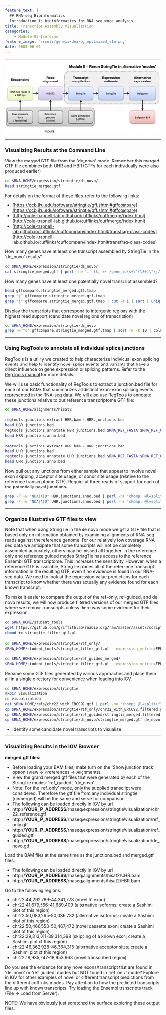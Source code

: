 ```yaml
---
feature_text: |
  ## RNA-seq Bioinformatics
  Introduction to bioinformatics for RNA sequence analysis
title: Transcript Assembly Visualization
categories:
    - Module-05-Isoforms
feature_image: "assets/genvis-dna-bg_optimized_v1a.png"
date: 0005-06-01
---
```


***

![RNA-seq_Flowchart5](/assets/module_5/RNA-seq_Flowchart5.png)

***

### Visualizing Results at the Command Line
View the merged GTF file from the 'de_novo' mode. Remember this merged GTF file combines both UHR and HBR (GTFs for each individually were also produced earlier).
```bash
cd $RNA_HOME/expression/stringtie/de_novo/
head stringtie_merged.gtf
```
For details on the format of these files, refer to the following links:

* [https://ccb.jhu.edu/software/stringtie/gff.shtml#gffcompare](https://ccb.jhu.edu/software/stringtie/gff.shtml#gffcompare)
* [http://cole-trapnell-lab.github.io/cufflinks/cuffmerge/index.html](http://cole-trapnell-lab.github.io/cufflinks/cuffmerge/index.html)
* [http://cole-trapnell-lab.github.io/cufflinks/cuffcompare/index.html#transfrag-class-codes](http://cole-trapnell-lab.github.io/cufflinks/cuffcompare/index.html#transfrag-class-codes)

How many genes have at least one transcript assembled by StringTie in the 'de_novo' results?
```bash
cd $RNA_HOME/expression/stringtie/de_novo/
cat stringtie_merged.gtf | perl -ne 'if ($_ =~ /gene_id\s+\"(\S+)\"\;/){print "$1\n"}' | sort | uniq | wc -l
```
How many genes have at least one potentially novel transcript assembled?
```bash
head gffcompare.stringtie_merged.gtf.tmap
grep "j" gffcompare.stringtie_merged.gtf.tmap
grep "j" gffcompare.stringtie_merged.gtf.tmap | cut -f 1 | sort | uniq | wc -l
```
Display the transcripts that correspond to intergenic regions with the highest read support (candidate novel regions of transcription)
```bash
cd $RNA_HOME/expression/stringtie/de_novo
grep -w "u" gffcompare.stringtie_merged.gtf.tmap | sort -n -k 10 | column -t
```
***

### Using RegTools to annotate all individual splice junctions
RegTools is a utility we created to help characterize individual exon splicing events and help to identify novel splice events and variants that have a direct influence on gene expression or splicing patterns. Refer to the [RegTools manual](https://regtools.readthedocs.io/en/latest/) for more details.

We will use basic functionality of RegTools to extract a junction.bed file for each of our BAMs that summarizes all distinct exon-exon splicing events represented in the RNA-seq data. We will also use RegTools to annotate these junctions relative to our reference transcriptome GTF file:
```bash
cd $RNA_HOME/alignments/hisat2

regtools junctions extract HBR.bam > HBR.junctions.bed
head HBR.junctions.bed
regtools junctions annotate HBR.junctions.bed $RNA_REF_FASTA $RNA_REF_GTF > HBR.junctions.anno.bed
head HBR.junctions.anno.bed

regtools junctions extract UHR.bam > UHR.junctions.bed
head UHR.junctions.bed
regtools junctions annotate UHR.junctions.bed $RNA_REF_FASTA $RNA_REF_GTF > UHR.junctions.anno.bed
head UHR.junctions.anno.bed
```
Now pull out any junctions from either sample that appear to involve novel exon skipping, acceptor site usage, or donor site usage (relative to the reference transcriptome GTF). Require at three reads of support for each of the potentially novel junctions.
```bash
grep -P -w "NDA|A|D" HBR.junctions.anno.bed | perl -ne 'chomp; @l=split("\t",$_); if ($l[4] > 3){print "$_\n"}'
grep -P -w "NDA|A|D" UHR.junctions.anno.bed | perl -ne 'chomp; @l=split("\t",$_); if ($l[4] > 3){print "$_\n"}'
```
***

### Organize illustrative GTF files to view
Note that when using StringTie in the de novo mode we get a GTF file that is based only on information obtained by examining alignments of RNA-seq reads against the reference genome. For our relatively low coverage RNA-seq data we anticipate that some transcripts will not be completely assembled accurately, others may be missed all together. In the reference only and reference guided modes StringTie has access to the reference Ensembl GTF transcriptome. This increases the sensitivity. However, when a reference GTF is available, StringTie places all of the reference transcript information in the resulting GTF, even if no evidence is found in our RNA-seq data. We need to look at the expression value predictions for each transcript to know whether there was actually any evidence found for each known transcript.

To make it easier to compare the output of the ref-only, ref-guided, and de novo results, we will now produce filtered versions of our merged GTF files where we remove transcripts unless there was some evidence for their expression.
```bash
cd $RNA_HOME/student_tools
wget https://github.com/griffithlab/rnabio.org/raw/master/assets/scripts/stringtie_filter_gtf.pl
chmod +x stringtie_filter_gtf.pl

cd $RNA_HOME/expression/stringtie/ref_only/
$RNA_HOME/student_tools/stringtie_filter_gtf.pl --expression_metric=FPKM --result_dirs='HBR_Rep1,HBR_Rep2,HBR_Rep3,UHR_Rep1,UHR_Rep2,UHR_Rep3' --input_gtf_file='/home/ubuntu/workspace/rnaseq/refs/chr22_with_ERCC92.gtf' --filtered_gtf_file='/home/ubuntu/workspace/rnaseq/expression/stringtie/ref_only/chr22_with_ERCC92.filtered.gtf' --exp_cutoff=0 --min_sample_count=2

cd $RNA_HOME/expression/stringtie/ref_guided_merged/
$RNA_HOME/student_tools/stringtie_filter_gtf.pl --expression_metric=FPKM --result_dirs='HBR_Rep1,HBR_Rep2,HBR_Rep3,UHR_Rep1,UHR_Rep2,UHR_Rep3' --input_gtf_file='/home/ubuntu/workspace/rnaseq/expression/stringtie/ref_guided/stringtie_merged.gtf' --filtered_gtf_file='/home/ubuntu/workspace/rnaseq/expression/stringtie/ref_guided/stringtie_merged.filtered.gtf' --exp_cutoff=0 --min_sample_count=2
```
Rename some GTF files generated by various approaches and place them all in a single directory for convenience when loading into IGV.
```bash
cd $RNA_HOME/expression/stringtie
mkdir visualization
cd visualization
cat $RNA_HOME/refs/chr22_with_ERCC92.gtf | perl -ne 'chomp; @l=split("\t", $_); print "$_\n" unless ($l[2] eq "gene");' > chr22_reference.gtf
cp $RNA_HOME/expression/stringtie/ref_only/chr22_with_ERCC92.filtered.gtf ref_only.gtf
cp $RNA_HOME/expression/stringtie/ref_guided/stringtie_merged.filtered.gtf ref_guided.gtf
cp $RNA_HOME/expression/stringtie/de_novo/stringtie_merged.gtf de_novo.gtf
```
* Identify some candidate novel transcripts to visualize

***

### Visualizing Results in the IGV Browser
**merged.gtf files:**

* Before loading your BAM files, make turn on the 'Show junction track' option (View -> Preferences -> Alignments).
* View the grand merged.gtf files that were generated by each of the StringTie modes: 'ref_guided', 'de_novo'.
* Note: For the 'ref_only' mode, only the supplied transcript were considered. Therefore the gtf file from any individual stringtie (unmerged) will be the same and serve for comparison.
* The following can be loaded directly in IGV by url
* http://**YOUR_IP_ADDRESS**/rnaseq/expression/stringtie/visualization/chr22_reference.gtf
* http://**YOUR_IP_ADDRESS**/rnaseq/expression/stringtie/visualization/ref_only.gtf
* http://**YOUR_IP_ADDRESS**/rnaseq/expression/stringtie/visualization/ref_guided.gtf
* http://**YOUR_IP_ADDRESS**/rnaseq/expression/stringtie/visualization/de_novo.gtf

Load the BAM files at the same time as the junctions.bed and merged.gtf files:

* The following can be loaded directly in IGV by url
* http://**YOUR_IP_ADDRESS**/rnaseq/alignments/hisat2/UHR.bam
* http://**YOUR_IP_ADDRESS**/rnaseq/alignments/hisat2/HBR.bam

Go to the following regions:

* chr22:44,292,789-44,341,778 (novel 5' exon)
* chr22:41,679,566-41,689,409 (alternative isoforms;
create a Sashimi plot of this region)
* chr22:50,083,265-50,086,732 (alternative isoforms;
create a Sashimi plot of this region)
* chr22:50,466,553-50,467,472 (novel cassette exon; create a Sashimi plot of this region)
* chr22:39,313,011-39,314,398 (skipping of a known exon; create a Sashimi plot of this region)
* chr22:46,362,928-46,364,315 (alternative acceptor sites; create a Sashimi plot of this region)
* chr22:18,935,247-18,953,963 (novel transcribed region)

Do you see the evidence for any novel exons/transcript that are found in 'de_novo' or 'ref_guided' modes but NOT found in 'ref_only' mode? Explore in IGV for other examples of novel or different transcript predictions from the different cufflinks modes. Pay attention to how the predicted transcripts line up with known transcripts. Try loading the Ensembl transcripts track (File -> Load from Server).

NOTE: We have obviously just scratched the surface exploring these output files.
